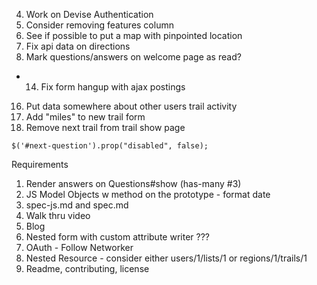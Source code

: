   4.  Work on Devise Authentication
  6.  Consider removing features column
  8.  See if possible to put a map with pinpointed location
  10. Fix api data on directions
  13. Mark questions/answers on welcome page as read?
*  14. Fix form hangup with ajax postings
  16. Put data somewhere about other users trail activity
  17.  Add "miles" to new trail form
  18.  Remove next trail from trail show page

    $('#next-question').prop("disabled", false);


Requirements
1. Render answers on Questions#show (has-many #3)
2. JS Model Objects w method on the prototype - format date
3. spec-js.md and spec.md
4. Walk thru video
5. Blog
7. Nested form with custom attribute writer   ???
8. OAuth - Follow Networker
9. Nested Resource  - consider either users/1/lists/1 or regions/1/trails/1
11. Readme, contributing, license
